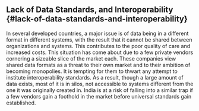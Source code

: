 ## Lack of Data Standards, and Interoperability {#lack-of-data-standards-and-interoperability}

In several developed countries, a major issue is of data being in a different format in different systems, with the result that it cannot be shared between organizations and systems. This contributes to the poor quality of care and increased costs. This situation has come about due to a few private vendors cornering a sizeable slice of the market each. These companies view shared data formats as a threat to their own market and to their ambition of becoming monopolies. It is tempting for them to thwart any attempt to institute interoperability standards. As a result, though a large amount of data exists, most of it is in silos, not accessible to systems different from the one it was originally created in. India is at a risk of falling into a similar trap if a few vendors gain a foothold in the market before universal standards gain established.
